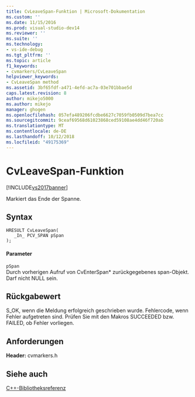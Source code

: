 ```yaml
---
title: CvLeaveSpan-Funktion | Microsoft-Dokumentation
ms.custom: ''
ms.date: 11/15/2016
ms.prod: visual-studio-dev14
ms.reviewer: ''
ms.suite: ''
ms.technology:
- vs-ide-debug
ms.tgt_pltfrm: ''
ms.topic: article
f1_keywords:
- cvmarkers/CvLeaveSpan
helpviewer_keywords:
- CvLeaveSpan method
ms.assetid: 3bf65fdf-a471-4efd-ac7a-03e701bbae5d
caps.latest.revision: 8
author: mikejo5000
ms.author: mikejo
manager: ghogen
ms.openlocfilehash: 057efa489206fcdbe6627c7059fb0509d7bea7cc
ms.sourcegitcommit: 9ceaf69568d61023868ced59108ae4dd46f720ab
ms.translationtype: MT
ms.contentlocale: de-DE
ms.lasthandoff: 10/12/2018
ms.locfileid: "49175369"
---
```

# <a name="cvleavespan-function"></a>CvLeaveSpan-Funktion
[!INCLUDE[vs2017banner](../includes/vs2017banner.md)]

Markiert das Ende der Spanne.  
  
## <a name="syntax"></a>Syntax  
  
```  
HRESULT CvLeaveSpan(  
   _In_ PCV_SPAN pSpan  
);  
```  
  
#### <a name="parameters"></a>Parameter  
 `pSpan`  
 Durch vorherigen Aufruf von CvEnterSpan* zurückgegebenes span-Objekt. Darf nicht NULL sein.  
  
## <a name="return-value"></a>Rückgabewert  
 S_OK, wenn die Meldung erfolgreich geschrieben wurde. Fehlercode, wenn Fehler aufgetreten sind. Prüfen Sie mit den Makros SUCCEEDED bzw. FAILED, ob Fehler vorliegen.  
  
## <a name="requirements"></a>Anforderungen  
 **Header:** cvmarkers.h  
  
## <a name="see-also"></a>Siehe auch  
 [C++-Bibliotheksreferenz](../profiling/cpp-library-reference.md)



